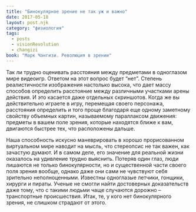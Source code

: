 ```yaml
---
title: "Бинокулярное зрение не так уж и важно"
date: 2017-05-18
layout: post.njk
category: "физиология"
tags:
  - posts
  - visionRevolution
  - changizi
book: "Марк Чангизи. Революция в зрении"
---
```


Так ли трудно оценивать расстояния между предметами в одноглазом мире видеоигр. Ответом на этот вопрос будет “нет”. Степень реалистичности изображения настолько высока, что дает массу способов определить расстояние между различными участками арены действия. И это касается даже отдельных скриншотов. Когда же вы действительно играете в игру, перемещая своего персонажа, расстояния определить и того проще благодаря еще одному заметному свойству объемных картин, называемому параллаксом движения: предметы в вашем поле зрения, которые находятся ближе к вам, двигаются быстрее тех, что расположены дальше.

Наша способность искусно маневрировать в хорошо прорисованном виртуальном мире наводит на мысль, что стереопсис не так важен, как зачастую думают. И в самом деле, его значение для реальной жизни оказалось на удивление трудно выяснить. Потеряв один глаз, люди лишаются не только бинокулярности, но и существенной части своего поля зрения вообще, однако даже они сами не чувствуют себя зрительно неполноценными. Известны одноглазые летчики, гонщики, хирурги и пираты. Ученые не смогли найти достоверных доказательств даже тому, что с такими людьми чаще случаются дорожно – транспортные происшествия. Итак, те, у кого нет бинокулярного зрения, не слишком страдают от этого.
